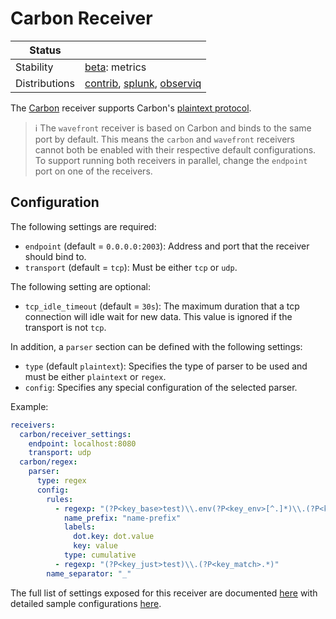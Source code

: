 # Carbon Receiver

<!-- status autogenerated section -->
| Status        |           |
| ------------- |-----------|
| Stability     | [beta]: metrics   |
| Distributions | [contrib], [splunk], [observiq] |

[beta]: https://github.com/open-telemetry/opentelemetry-collector#beta
[contrib]: https://github.com/open-telemetry/opentelemetry-collector-releases/tree/main/distributions/otelcol-contrib
[splunk]: https://github.com/signalfx/splunk-otel-collector
[observiq]: https://github.com/observIQ/observiq-otel-collector
<!-- end autogenerated section -->

The [Carbon](https://github.com/graphite-project/carbon) receiver supports
Carbon's [plaintext
protocol](https://graphite.readthedocs.io/en/stable/feeding-carbon.html#the-plaintext-protocol).

> :information_source: The `wavefront` receiver is based on Carbon and binds to the
same port by default. This means the `carbon` and `wavefront` receivers
cannot both be enabled with their respective default configurations. To
support running both receivers in parallel, change the `endpoint` port on one
of the receivers.

## Configuration

The following settings are required:

- `endpoint` (default = `0.0.0.0:2003`): Address and port that the
  receiver should bind to.
- `transport` (default = `tcp`): Must be either `tcp` or `udp`.

The following setting are optional:

- `tcp_idle_timeout` (default = `30s`): The maximum duration that a tcp
  connection will idle wait for new data. This value is ignored if the
  transport is not `tcp`.

In addition, a `parser` section can be defined with the following settings:

- `type` (default `plaintext`): Specifies the type of parser to be used
  and must be either `plaintext` or `regex`.
- `config`: Specifies any special configuration of the selected parser.

Example:

```yaml
receivers:
  carbon/receiver_settings:
    endpoint: localhost:8080
    transport: udp
  carbon/regex:
    parser:
      type: regex
      config:
        rules:
          - regexp: "(?P<key_base>test)\\.env(?P<key_env>[^.]*)\\.(?P<key_host>[^.]*)"
            name_prefix: "name-prefix"
            labels:
              dot.key: dot.value
              key: value
            type: cumulative
          - regexp: "(?P<key_just>test)\\.(?P<key_match>.*)"
        name_separator: "_"
```

The full list of settings exposed for this receiver are documented [here](./config.go)
with detailed sample configurations [here](./testdata/config.yaml).

